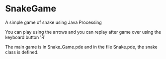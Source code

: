 # SnakeGame
<p>A simple game of snake using Java Processing</p>
<p>You can play using the arrows and you can replay after game over using the keyboard button 'R'</p>
<p>The main game is in Snake_Game.pde and in the file Snake.pde, the snake class is defined.</p>
